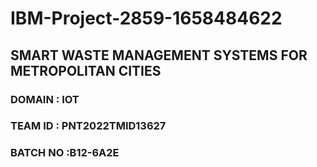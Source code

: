 # IBM-Project-2859-1658484622
## SMART WASTE MANAGEMENT SYSTEMS FOR METROPOLITAN CITIES
### DOMAIN : IOT
### TEAM ID : PNT2022TMID13627
### BATCH NO :B12-6A2E
